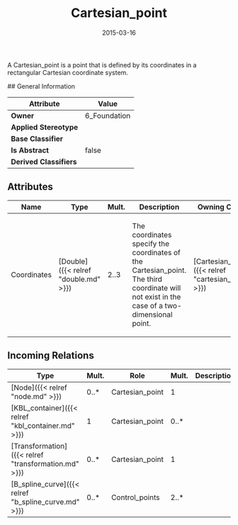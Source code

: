 ﻿---
title: Cartesian_point
toc: false
type: specs
date: "2015-03-16"
draft: false
specification: KBL
version: 2.4
documentType: "Recommendation"
elementType: Class
classes:
  - Cartesian_point
menu_name: kbl-2.4
---
<p>A Cartesian_point is a point that is defined by its coordinates in a rectangular Cartesian coordinate system.</p>
## General Information

| Attribute               | Value |
|-------------------------|-------|
| **Owner**               | 6_Foundation |
| **Applied Stereotype**  |   |
| **Base Classifier**     |   |
| **Is Abstract**         | false |
| **Derived Classifiers** |   |

## Attributes
|  Name  |  Type  |  Mult.  |  Description  |  Owning Classifier  |
|--------|--------|---------|---------------|--------------|
|Coordinates | [Double]({{< relref "double.md" >}}) | 2..3 | <p>The coordinates specify the coordinates of the Cartesian_point. The third coordinate will not exist in the case of a two-dimensional point.</p> | [Cartesian_point]({{< relref "cartesian_point.md" >}}) |

##  Incoming Relations
|    Type  |   Mult.  |   Role    |   Mult.   |   Description  |
|----------|----------|-----------|-----------|----------------|
| [Node]({{< relref "node.md" >}}) | 0..* | Cartesian_point | 1 |  |
| [KBL_container]({{< relref "kbl_container.md" >}}) | 1 | Cartesian_point | 0..* |  |
| [Transformation]({{< relref "transformation.md" >}}) | 0..* | Cartesian_point | 1 |  |
| [B_spline_curve]({{< relref "b_spline_curve.md" >}}) | 0..* | Control_points | 2..* |  |
